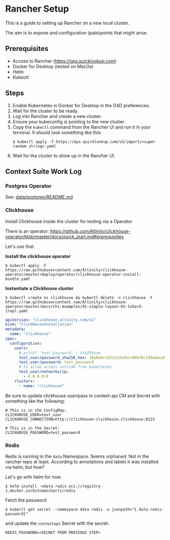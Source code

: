 # Rancher Setup

This is a guide to setting up Rancher on a new local cluster.

The aim is to expose and configuration (pain)points that might arise.

## Prerequisites
- Access to Rancher (https://ops.quicklookup.com)
- Docker for Desktop (tested on MacOs)
- Helm
- Kubectl

## Steps
1. Enable Kubernetes in Docker for Desktop in the D4D preferences.
1. Wait for the cluster to be ready.
1. Log into Rancher and create a new cluster.
1. Ensure your kubeconfig is pointing to the new cluster.
1. Copy the `kubectl` command from the Rancher UI and run it in your terminal. It should look something like this:
   ```shell
   $ kubectl apply -f https://ops.quicklookup.com/v3/import/<super random string>.yaml
   ```
1. Wait for the cluster to show up in the Rancher UI.


## Context Suite Work Log

### Postgres Operator
See: [data/postgres/README.md](data/postgres/README.md)

### Clickhouse

Install Clickhouse inside the cluster for testing via a Operator

There is an operator: https://github.com/Altinity/clickhouse-operator/blob/master/docs/quick_start.md#prerequisites

Let's use that.

**Install the clickhouse operator**
```shell
$ kubectl apply -f https://raw.githubusercontent.com/Altinity/clickhouse-operator/master/deploy/operator/clickhouse-operator-install-bundle.yaml
```

**Instantiate a Clickhouse cluster**
```shell
$ kubectl create ns clickhouse && kubectl delete -n clickhouse -f https://raw.githubusercontent.com/Altinity/clickhouse-operator/master/docs/chi-examples/01-simple-layout-01-1shard-1repl.yaml
```

```.yaml
apiVersion: "clickhouse.altinity.com/v1"
kind: "ClickHouseInstallation"
metadata:
  name: "clickhouse"
spec:
  configuration:
    users:
      # printf 'test_password' | sha256sum
      test_user/password_sha256_hex: 10a6e6cc8311a3e2bcc09bf6c199adecd5dd59408c343e926b129c4914f3cb01
      test_user/password: test_password
      # to allow access outside from kubernetes
      test_user/networks/ip:
        - 0.0.0.0/0
    clusters:
      - name: "clickhouse"
```

Be sure to update clickhouse user/pass in context-api CM and Secret with something like the following:
```
# This is in the ConfigMap:
CLICKHOUSE_USER=test_user
CLICKHOUSE_CONNECTION=http://clickhouse-clickhouse.clickhouse:8123

# This is in the Secret:
CLICKHOUSE_PASSWORD=test_password
```


### Redis

Redis is running in the `data` Namespace. Seems orphaned. Not in the rancher repo at least. According to annotations and labels
it was installed via helm, but how?

Let's go with helm for now.
```shell
$ helm install -ndata redis oci://registry-1.docker.io/bitnamicharts/redis
```

Fetch the password
```shell
$ kubectl get secret --namespace data redis -o jsonpath="{.data.redis-password}"
```

and update the `contextapi` Secret with the secret:
```shell
REDIS_PASSWORD=<SECRET FROM PREVIOUS STEP>
```
